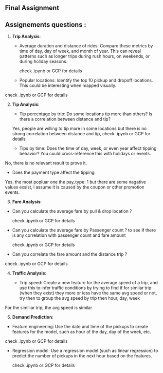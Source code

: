 ## Final Assignment


## Assignements questions : 

1. **Trip Analysis**: 

   - Average duration and distance of rides: Compare these metrics by time of day, day of week, and month of year. This can reveal patterns such as longer trips during rush hours, on weekends, or during holiday seasons.
     
     check .ipynb or GCP for details

   - Popular locations: Identify the top 10 pickup and dropoff locations. This could be interesting when mapped visually.

check .ipynb or GCP for details

2. **Tip Analysis**:

   - Tip percentage by trip: Do some locations tip more than others? Is there a correlation between distance and tip? 
   
    Yes, people are willing to tip more in some locations but there is no strong correlation between distance and tip, check .ipynb or GCP for details

   - Tips by time: Does the time of day, week, or even year affect tipping behavior? You could cross-reference this with holidays or events.
     
  No, there is no relevant result to prove it.
     
     
   - Does the payment type affect the tipping

Yes, the most popluar one the pay_type: 1 but there are some nagative values exsist, I assume it is caused by the coupon or other promotion events.

3. **Fare Analysis**:

  - Can you calculate the average fare by pull & drop location ?

    check .ipynb or GCP for details
    
  - Can you calculate the average fare by Passenger count ? to see if there is any correlation with passenger count and fare amount

    check .ipynb or GCP for details
    
  - Can you correlate the fare amount and the distance trip ? 

   check .ipynb or GCP for details

4. **Traffic Analysis**:

   - Trip speed: Create a new feature for the average speed of a trip, and use this to infer traffic conditions by trying to find if for similar trip (when they exist) they more or less have the same avg speed or not, try then to group the avg speed by trip then hour, day, week

For the similiar trip, the avg speed is similar

5. **Demand Prediction**:

  - Feature engineering: Use the date and time of the pickups to create features for the model, such as hour of the day, day of the week, etc.

   check .ipynb or GCP for details

  - Regression model: Use a regression model (such as linear regression) to predict the number of pickups in the next hour based on the features.

    check .ipynb or GCP for details
